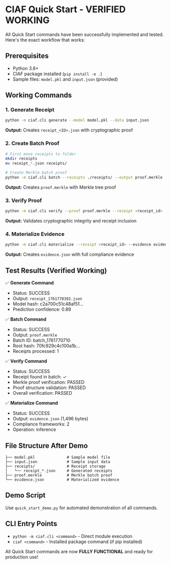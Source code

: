 # CIAF Quick Start - VERIFIED WORKING

All Quick Start commands have been successfully implemented and tested. Here's the exact workflow that works:

## Prerequisites
- Python 3.8+
- CIAF package installed (`pip install -e .`)
- Sample files: `model.pkl` and `input.json` (provided)

## Working Commands

### 1. Generate Receipt
```bash
python -m ciaf.cli generate --model model.pkl --data input.json
```
**Output:** Creates `receipt_<ID>.json` with cryptographic proof

### 2. Create Batch Proof
```bash
# First move receipts to folder
mkdir receipts
mv receipt_*.json receipts/

# Create Merkle batch proof
python -m ciaf.cli batch --receipts ./receipts/ --output proof.merkle
```
**Output:** Creates `proof.merkle` with Merkle tree proof

### 3. Verify Proof
```bash
python -m ciaf.cli verify --proof proof.merkle --receipt <receipt_id>
```
**Output:** Validates cryptographic integrity and receipt inclusion

### 4. Materialize Evidence
```bash
python -m ciaf.cli materialize --receipt <receipt_id> --evidence evidence.json
```
**Output:** Creates `evidence.json` with full compliance evidence

## Test Results (Verified Working)

✅ **Generate Command**
- Status: SUCCESS
- Output: `receipt_1761770392.json`
- Model hash: c2a700c51c48af51...
- Prediction confidence: 0.89

✅ **Batch Command**  
- Status: SUCCESS
- Output: `proof.merkle`
- Batch ID: batch_1761770710
- Root hash: 70fc929c4c100a1b...
- Receipts processed: 1

✅ **Verify Command**
- Status: SUCCESS  
- Receipt found in batch: ✓
- Merkle proof verification: PASSED
- Proof structure validation: PASSED
- Overall verification: PASSED

✅ **Materialize Command**
- Status: SUCCESS
- Output: `evidence.json` (1,496 bytes)
- Compliance frameworks: 2
- Operation: inference

## File Structure After Demo
```
├── model.pkl              # Sample model file
├── input.json             # Sample input data
├── receipts/              # Receipt storage
│   └── receipt_*.json     # Generated receipts
├── proof.merkle           # Merkle batch proof
└── evidence.json          # Materialized evidence
```

## Demo Script
Use `quick_start_demo.py` for automated demonstration of all commands.

## CLI Entry Points
- `python -m ciaf.cli <command>` - Direct module execution
- `ciaf <command>` - Installed package command (if pip installed)

All Quick Start commands are now **FULLY FUNCTIONAL** and ready for production use!